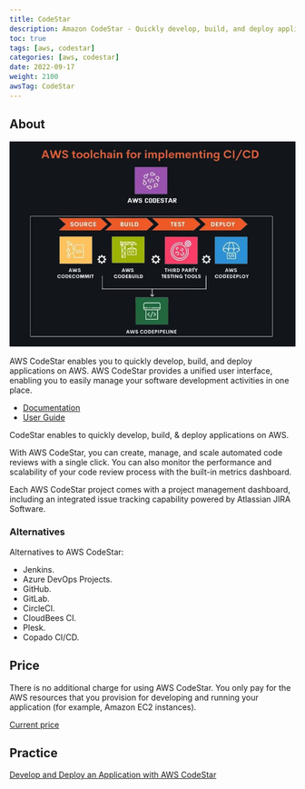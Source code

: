 ```yaml
---
title: CodeStar
description: Amazon CodeStar - Quickly develop, build, and deploy applications on AWS
toc: true
tags: [aws, codestar]
categories: [aws, codestar]
date: 2022-09-17
weight: 2100
awsTag: CodeStar
---
```


## About

![codestar-overview](./img/codestar-overview.jpg)

AWS CodeStar enables you to quickly develop, build, and deploy applications on AWS. AWS CodeStar provides a unified user interface, enabling you to easily manage your software development activities in one place.

- [Documentation](https://aws.amazon.com/codestar/)
- [User Guide](https://docs.aws.amazon.com/codestar/?id=docs_gateway)

CodeStar enables to quickly develop, build, & deploy applic­ations on AWS.

With AWS CodeStar, you can create, manage, and scale automated code reviews with a single click. You can also monitor the performance and scalability of your code review process with the built-in metrics dashboard. 

Each AWS CodeStar project comes with a project management dashboard, including an integrated issue tracking capability powered by Atlassian JIRA Software.

### Alternatives

Alternatives to AWS CodeStar:

- Jenkins.
- Azure DevOps Projects.
- GitHub.
- GitLab.
- CircleCI.
- CloudBees CI.
- Plesk.
- Copado CI/CD.

## Price

There is no additional charge for using AWS CodeStar. You only pay for the AWS resources that you provision for developing and running your application (for example, Amazon EC2 instances).

[Current price](https://aws.amazon.com/codestar/pricing/)

## Practice

[Develop and Deploy an Application with AWS CodeStar](develop-and-deploy-app-with-codestar)
